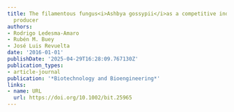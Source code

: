 ```yaml
---
title: The filamentous fungus<i>Ashbya gossypii</i>as a competitive industrial inosine
  producer
authors:
- Rodrigo Ledesma‐Amaro
- Rubén M. Buey
- José Luis Revuelta
date: '2016-01-01'
publishDate: '2025-04-29T16:28:09.767130Z'
publication_types:
- article-journal
publication: '*Biotechnology and Bioengineering*'
links:
- name: URL
  url: https://doi.org/10.1002/bit.25965
---
```

